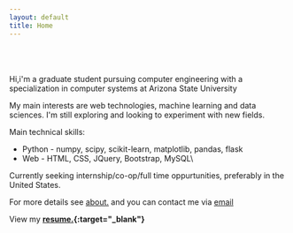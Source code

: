 ```yaml
---
layout: default
title: Home
---
```

<br><br><br>
Hi,i'm a graduate student pursuing computer engineering with a specialization in computer systems at Arizona State University

My main interests are web technologies, machine learning and data sciences. I'm still exploring and looking to experiment with new fields. 

Main technical skills:
+  Python - numpy, scipy, scikit-learn, matplotlib, pandas, flask
+  Web  - HTML, CSS, JQuery, Bootstrap, MySQL\

Currently seeking internship/co-op/full time oppurtunities, preferably in the United States. 

For more details see [about.](http://khannasarthak.github.io/about/) and you can contact me via <a href="mailto:{{ site.email}}">email</a>

View my **[resume.](http://khannasarthak.github.io/SarthakKhannaCV.pdf){:target="_blank"}**



